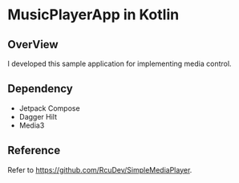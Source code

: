 # MusicPlayerApp in Kotlin

## OverView
I developed this sample application for implementing media control.

## Dependency
- Jetpack Compose
- Dagger Hilt
- Media3

## Reference
Refer to https://github.com/RcuDev/SimpleMediaPlayer.